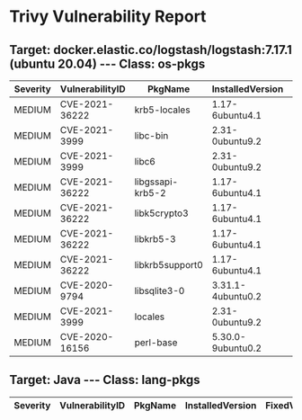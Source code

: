 # Trivy Vulnerability Report

## Target: docker.elastic.co/logstash/logstash:7.17.1 (ubuntu 20.04) --- Class: os-pkgs
|Severity|VulnerabilityID|PkgName|InstalledVersion|FixedVersion|
|--------|---------------|-------|----------------|------------|
|MEDIUM|CVE-2021-36222|krb5-locales|1.17-6ubuntu4.1||
|MEDIUM|CVE-2021-3999|libc-bin|2.31-0ubuntu9.2|2.31-0ubuntu9.7|
|MEDIUM|CVE-2021-3999|libc6|2.31-0ubuntu9.2|2.31-0ubuntu9.7|
|MEDIUM|CVE-2021-36222|libgssapi-krb5-2|1.17-6ubuntu4.1||
|MEDIUM|CVE-2021-36222|libk5crypto3|1.17-6ubuntu4.1||
|MEDIUM|CVE-2021-36222|libkrb5-3|1.17-6ubuntu4.1||
|MEDIUM|CVE-2021-36222|libkrb5support0|1.17-6ubuntu4.1||
|MEDIUM|CVE-2020-9794|libsqlite3-0|3.31.1-4ubuntu0.2||
|MEDIUM|CVE-2021-3999|locales|2.31-0ubuntu9.2|2.31-0ubuntu9.7|
|MEDIUM|CVE-2020-16156|perl-base|5.30.0-9ubuntu0.2||

## Target: Java --- Class: lang-pkgs
|Severity|VulnerabilityID|PkgName|InstalledVersion|FixedVersion|
|--------|---------------|-------|----------------|------------|
